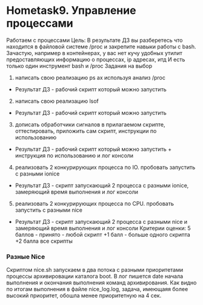 # Hometask9. Управление процессами ###
Работаем с процессами
Цель: В результате ДЗ вы разберетесь что находится в файловой системе /proc и закрепите навыки работы с bash. Зачастую, например в контейнерах, у вас нет кучу удобных утилит предоставляющих информацию о процессах, ip адресах, итд И есть только один инструмент bash и /proc
Задания на выбор
1) написать свою реализацию ps ax используя анализ /proc
- Результат ДЗ - рабочий скрипт который можно запустить
2) написать свою реализацию lsof
- Результат ДЗ - рабочий скрипт который можно запустить
3) дописать обработчики сигналов в прилагаемом скрипте, оттестировать, приложить сам скрипт, инструкции по использованию
- Результат ДЗ - рабочий скрипт который можно запустить + инструкция по использованию и лог консоли
4) реализовать 2 конкурирующих процесса по IO. пробовать запустить с разными ionice
- Результат ДЗ - скрипт запускающий 2 процесса с разными ionice, замеряющий время выполнения и лог консоли
5) реализовать 2 конкурирующих процесса по CPU. пробовать запустить с разными nice
- Результат ДЗ - скрипт запускающий 2 процесса с разными nice и замеряющий время выполнения и лог консоли
Критерии оценки: 5 баллов - принято - любой скрипт
+1 балл - больше одного скрипта
+2 балла все скрипты


### Разные Nice ###

Скриптом nice.sh запускаем в два потока с разными приоритетами процессы  архивировации каталога boot. В лог пишется date начала выполнения и окончания выполнения команд архивирования.
Как видно по итогам выполнения в файле nice_log.log, задача, имеющаяя более высокий приоритет, обошла менее приоритетную на 4 сек.
